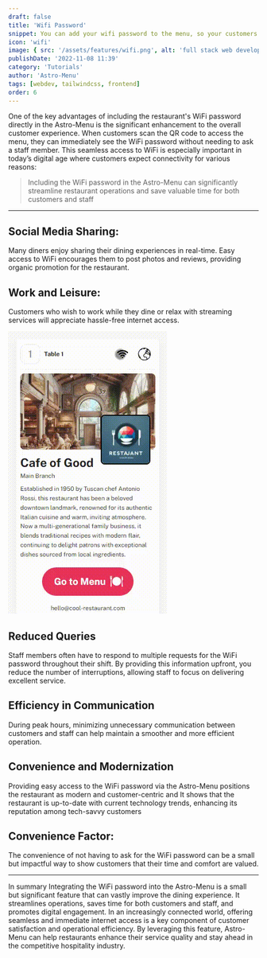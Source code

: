 ```yaml
---
draft: false
title: 'Wifi Password'
snippet: You can add your wifi password to the menu, so your customers can easily connect to your wifi without asking your staff for the password.
icon: 'wifi'
image: { src: '/assets/features/wifi.png', alt: 'full stack web development' }
publishDate: '2022-11-08 11:39'
category: 'Tutorials'
author: 'Astro-Menu'
tags: [webdev, tailwindcss, frontend]
order: 6
---
```


One of the key advantages of including the restaurant's WiFi password directly in the Astro-Menu is the significant enhancement to the overall customer experience. When customers scan the QR code to access the menu, they can immediately see the WiFi password without needing to ask a staff member. This seamless access to WiFi is especially important in today’s digital age where customers expect connectivity for various reasons:

> <p class='text-primary'>Including the WiFi password in the Astro-Menu can significantly streamline restaurant operations and save valuable time for both customers and staff</p>

---

## Social Media Sharing:

Many diners enjoy sharing their dining experiences in real-time. Easy access to WiFi encourages them to post photos and reviews, providing organic promotion for the restaurant.

## Work and Leisure:

Customers who wish to work while they dine or relax with streaming services will appreciate hassle-free internet access.

<div class='sm:grid sm:grid-cols-2 gap-5 items-center'>
<img src='/public/assets/features/wifi.gif' alt='astro-menu-wifi' class='border-2 border-gray-200 rounded-lg w-96'>
<div>
<h2>Reduced Queries</h2>
<p>
Staff members often have to respond to multiple requests for the WiFi password throughout their shift. By providing this information upfront, you reduce the number of interruptions, allowing staff to focus on delivering excellent service.
</p>

<h2>Efficiency in Communication</h2>

<p>During peak hours, minimizing unnecessary communication between customers and staff can help maintain a smoother and more efficient operation.</p>
</div>
</div>

## Convenience and Modernization

Providing easy access to the WiFi password via the Astro-Menu positions the restaurant as modern and customer-centric and It shows that the restaurant is up-to-date with current technology trends, enhancing its reputation among tech-savvy customers

## Convenience Factor:

The convenience of not having to ask for the WiFi password can be a small but impactful way to show customers that their time and comfort are valued.

---

In summary Integrating the WiFi password into the Astro-Menu is a small but significant feature that can vastly improve the dining experience. It streamlines operations, saves time for both customers and staff, and promotes digital engagement. In an increasingly connected world, offering seamless and immediate internet access is a key component of customer satisfaction and operational efficiency. By leveraging this feature, Astro-Menu can help restaurants enhance their service quality and stay ahead in the competitive hospitality industry.
